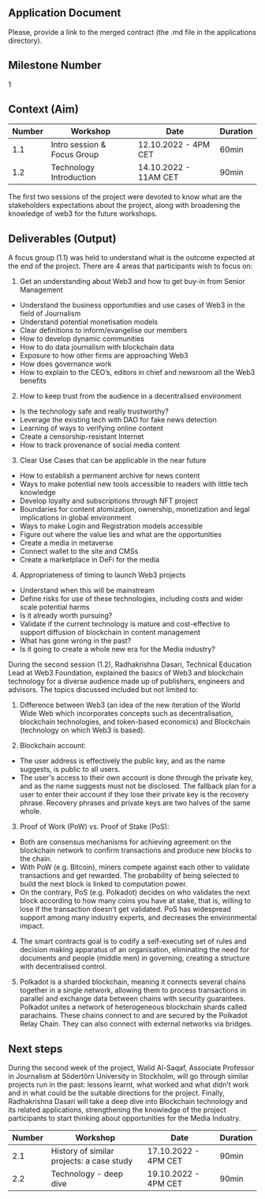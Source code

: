 ## Application Document
Please, provide a link to the merged contract (the .md file in the applications directory).

## Milestone Number
1

## Context (Aim) 

| Number        | Workshop      | Date         | Duration     |
| ------------- | ------------- |------------- |------------- |
| 1.1 | Intro session & Focus Group  |12.10.2022 - 4PM CET|60min|
| 1.2 | Technology Introduction  |14.10.2022 - 11AM CET|90min|

The first two sessions of the project were devoted to know what are the stakeholders expectations about the project, along with broadening the knowledge of web3 for the future workshops.

## Deliverables (Output)

A focus group (1.1) was held to understand what is the outcome expected at the end of the project. There are 4 areas that participants wish to focus on:

1. Get an understanding about Web3 and how to get buy-in from Senior Management
- Understand the business opportunities and use cases of Web3 in the field of Journalism
- Understand potential monetisation models
- Clear definitions to inform/evangelise our members
- How to develop dynamic communities
- How to do data journalism with blockchain data
- Exposure to how other firms are approaching Web3
- How does governance work
- How to explain to the CEO’s, editors in chief and newsroom all the Web3 benefits

2. How to keep trust from the audience in a decentralised environment
- Is the technology safe and really trustworthy?
- Leverage the existing tech with DAO for fake news detection
- Learning of ways to verifying online content
- Create a censorship-resistant Internet
- How to track provenance of social media content

3. Clear Use Cases that can be applicable in the near future
- How to establish a permanent archive for news content
- Ways to make potential new tools accessible to readers with little tech knowledge
- Develop loyalty and subscriptions through NFT project
- Boundaries for content atomization, ownership, monetization and legal implications in global environment
- Ways to make Login and Registration models accessible
- Figure out where the value lies and what are the opportunities
- Create a media in metaverse
- Connect wallet to the site and CMSs
- Create a marketplace in DeFi for the media

4. Appropriateness of timing to launch Web3 projects
- Understand when this will be mainstream
- Define risks for use of these technologies, including costs and wider scale potential harms
- Is it already worth pursuing?
- Validate if the current technology is mature and cost-effective to support diffusion of blockchain in content management
- What has gone wrong in the past?
- Is it going to create a whole new era for the Media industry?


During the second session (1.2), Radhakrishna Dasari, Technical Education Lead at Web3 Foundation, explained the basics of Web3 and blockchain technology for a diverse audience made up of publishers, engineers and advisors. The topics discussed included but not limited to:

1. Difference between Web3 (an idea of the new iteration of the World Wide Web which incorporates concepts such as decentralisation, blockchain technologies, and token-based economics) and Blockchain (technology on which Web3 is based).

2. Blockchain account:
- The user address is effectively the public key, and as the name suggests, is public to all users.
- The user's access to their own account is done through the private key, and as the name suggests must not be disclosed. The fallback plan for a user to enter their account if they lose their private key is the recovery phrase. Recovery phrases and private keys are two halves of the same whole.

3. Proof of Work (PoW) vs. Proof of Stake (PoS):
- Both are consensus mechanisms for achieving agreement on the blockchain network to confirm transactions and produce new blocks to the chain.
- With PoW (e.g. Bitcoin), miners compete against each other to validate transactions and get rewarded. The probability of being selected to build the next block is linked to computation power.
- On the contrary, PoS (e.g. Polkadot) decides on who validates the next block according to how many coins you have at stake, that is, willing to lose if the transaction doesn’t get validated. PoS has widespread support among many industry experts, and decreases the environmental impact.

4. The smart contracts goal is to codify a self-executing set of rules and decision making apparatus of an organisation, eliminating the need for documents and people (middle men) in governing, creating a structure with decentralised control.

5. Polkadot is a sharded blockchain, meaning it connects several chains together in a single network, allowing them to process transactions in parallel and exchange data between chains with security guarantees. Polkadot unites a network of heterogeneous blockchain shards called parachains. These chains connect to and are secured by the Polkadot Relay Chain. They can also connect with external networks via bridges. 



## Next steps

During the second week of the project, Walid Al-Saqaf, Associate Professor in Journalism at Södertörn University in Stockholm, will go through similar projects run in the past: lessons learnt, what worked and what didn’t work and in what could be the suitable directions for the project. Finally, Radhakrishna Dasari will take a deep dive into Blockchain technology and its related applications, strengthening the knowledge of the project participants to start thinking about opportunities for the Media Industry.

| Number        | Workshop      | Date         | Duration     |
| ------------- | ------------- |------------- |------------- |
| 2.1 | History of similar projects: a case study  |17.10.2022 - 4PM CET|90min|
| 2.2 | Technology  - deep dive  |19.10.2022 - 4PM CET|90min|
